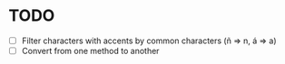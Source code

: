 # TODO

- [ ] Filter characters with accents by common characters (ñ => n, á => a)
- [ ] Convert from one method to another
